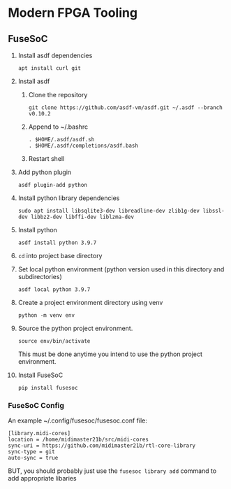 # Modern FPGA Tooling

## FuseSoC

1. Install asdf dependencies

   `apt install curl git`

1. Install asdf

   1. Clone the repository

      `git clone https://github.com/asdf-vm/asdf.git ~/.asdf --branch v0.10.2`

   1. Append to ~/.bashrc

      ```
      . $HOME/.asdf/asdf.sh
      . $HOME/.asdf/completions/asdf.bash
      ```

   1. Restart shell

1. Add python plugin

   `asdf plugin-add python`

1. Install python library dependencies

   `sudo apt install libsqlite3-dev libreadline-dev zlib1g-dev libssl-dev libbz2-dev libffi-dev liblzma-dev`

1. Install python

   `asdf install python 3.9.7`

1. `cd` into project base directory

1. Set local python environment (python version used in this directory and subdirectories)

   `asdf local python 3.9.7`

1. Create a project environment directory using venv

   `python -m venv env`

1. Source the python project environment.

   `source env/bin/activate`

   This must be done anytime you intend to use the python project environment.

1. Install FuseSoC

   `pip install fusesoc`


### FuseSoC Config

An example ~/.config/fusesoc/fusesoc.conf file:

   ```
   [library.midi-cores]
   location = /home/midimaster21b/src/midi-cores
   sync-uri = https://github.com/midimaster21b/rtl-core-library
   sync-type = git
   auto-sync = true
   ```

BUT, you should probably just use the `fusesoc library add` command to add appropriate libaries